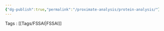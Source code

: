 ```yaml
---
{"dg-publish":true,"permalink":"/proximate-analysis/protein-analysis/"}
---
```


Tags : [[Tags/FSSAI\|FSSAI]]